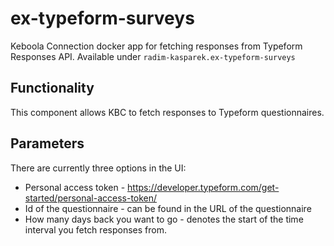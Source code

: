 # ex-typeform-surveys

Keboola Connection docker app for fetching responses from Typeform Responses API. Available under `radim-kasparek.ex-typeform-surveys`

## Functionality
This component allows KBC to fetch responses to Typeform questionnaires.

## Parameters

There are currently three options in the UI:
- Personal access token - https://developer.typeform.com/get-started/personal-access-token/
- Id of the questionnaire - can be found in the URL of the questionnaire
- How many days back you want to go - denotes the start of the time interval you fetch responses from.

